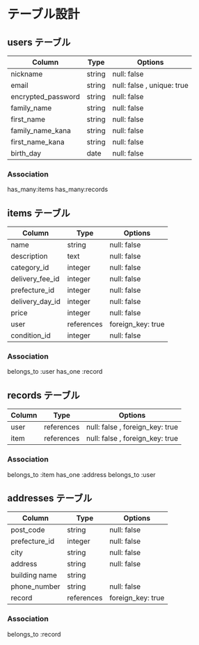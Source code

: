 # テーブル設計

## users テーブル

| Column             | Type   | Options     |
| ------------------ | ------ | ----------- |
| nickname           | string | null: false |
| email              | string | null: false , unique: true|
| encrypted_password | string | null: false |
| family_name        | string | null: false |
| first_name         | string | null: false |
| family_name_kana   | string | null: false |
| first_name_kana    | string | null: false |
| birth_day          | date   | null: false |


### Association
 has_many:items
 has_many:records

## items テーブル

| Column          | Type       | Options     |
| --------------- | ---------- | ----------- |
| name            | string     | null: false |
| description     | text       | null: false |
| category_id     | integer    | null: false |
| delivery_fee_id | integer    | null: false |
| prefecture_id   | integer    | null: false |
| delivery_day_id | integer    | null: false |
| price           | integer    | null: false |
| user            | references | foreign_key: true |
| condition_id    | integer    | null: false |

### Association
belongs_to :user
has_one :record

## records テーブル

| Column    | Type       | Options     |
| --------- | ---------- | ----------- |
| user      | references | null: false , foreign_key: true|
| item      | references | null: false , foreign_key: true|

### Association
belongs_to :item
has_one :address
belongs_to :user

## addresses テーブル

| Column             | Type        | Options     |
| ------------------ | ----------- | ----------- |
| post_code          | string      | null: false |
| prefecture_id      | integer     | null: false |
| city               | string      | null: false |
| address            | string      | null: false |
| building name      | string      |
| phone_number       | string      | null: false |
| record             | references  | foreign_key: true |

### Association
belongs_to :record
